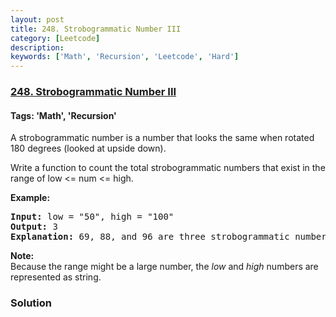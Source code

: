 ```yaml
---
layout: post
title: 248. Strobogrammatic Number III
category: [Leetcode]
description: 
keywords: ['Math', 'Recursion', 'Leetcode', 'Hard']
---
```

### [248. Strobogrammatic Number III](https://leetcode.com/problems/strobogrammatic-number-iii)

#### Tags: 'Math', 'Recursion'

<div class="content__u3I1 question-content__JfgR"><div><p>A strobogrammatic number is a number that looks the same when rotated 180 degrees (looked at upside down).</p>
<p>Write a function to count the total strobogrammatic numbers that exist in the range of low &lt;= num &lt;= high.</p>
<p><b>Example:</b></p>
<pre><b>Input:</b> low = "50", high = "100"
<b>Output:</b> 3 
<strong>Explanation: </strong>69, 88, and 96 are three strobogrammatic numbers.</pre>
<p><strong>Note:</strong><br/>
Because the range might be a large number, the <em>low</em> and <em>high</em> numbers are represented as string.</p>
</div></div>

### Solution
